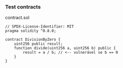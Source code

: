 ### Test contracts

contract.sol

```solidity
// SPDX-License-Identifier: MIT
pragma solidity ^0.8.0;

contract DivisionByZero {
    uint256 public result;
    function divide(uint256 a, uint256 b) public {
        result = a / b; // <-- vulnerável se b == 0
    }
}
```  

